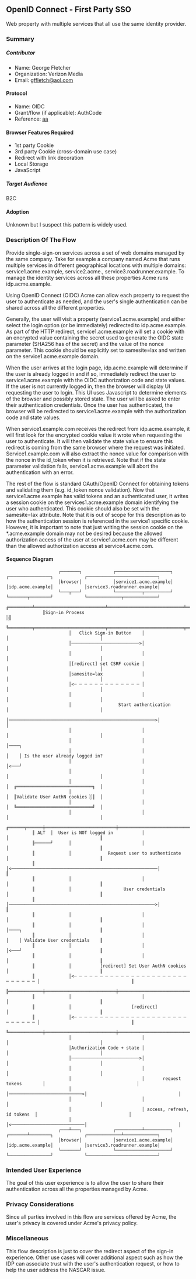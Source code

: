 ## OpenID Connect - First Party SSO
Web property with multiple services that all use the same identity provider.

### Summary

##### Contributor
- Name: George Fletcher
- Organization: Verizon Media
- Email: gffletch@aol.com

#### Protocol
- Name: OIDC
- Grant/flow (if applicable): AuthCode
- Reference: [aa](https://openid.net/specs/openid-connect-core-1_0.html#CodeFlowAuth)

#### Browser Features Required
- 1st party Cookie
- 3rd party Cookie (cross-domain use case)
- Redirect with link decoration
- Local Storage
- JavaScript

##### Target Audience
B2C

#### Adoption
Unknown but I suspect this pattern is widely used.

### Description Of The Flow
Provide single-sign-on services across a set of web domains managed by the same company. Take for example a company named Acme that runs multiple services in different geographical locations with multiple domains: service1.acme.example, service2.acme.<country-domain>, service3.roadrunner.example. To manage the identity services across all these properties Acme runs idp.acme.example.

Using OpenID Connect (OIDC) Acme can allow each property to request the user to authenticate as needed, and the user's single authentication can be shared across all the different properties.

Generally, the user will visit a property (service1.acme.example) and either select the login option (or be immediately) redirected to idp.acme.example. As part of the HTTP redirect, service1.acme.example will set a cookie with an encrypted value containing the secret used to generate the OIDC state parameter (SHA256 has of the secret) and the value of the nonce parameter. This cookie should be explicitly set to samesite=lax and written on the service1.acme.example domain.

When the user arrives at the login page, idp.acme.example will determine if the user is already logged in and if so, immediately redirect the user to service1.acme.example with the OIDC authorization code and state values. If the user is not currently logged in, then the browser will display UI requesting the user to login. This UI uses Javascript to determine elements of the browser and possibly stored state. The user will be asked to enter their authentication credentials. Once the user has authenticated, the browser will be redirected to service1.acme.example with the authorization code and state values.

When service1.example.com receives the redirect from idp.acme.example, it will first look for the encrypted cookie value it wrote when requesting the user to authenticate. It will then validate the state value to ensure this redirect is coming from the same browser where the request was initiated. Service1.example.com will also extract the nonce value for comparison with the nonce in the id_token when it is retrieved. Note that if the state parameter validation fails, service1.acme.example will abort the authentication with an error.

The rest of the flow is standard OAuth/OpenID Connect for obtaining tokens and validating them (e.g. id_token nonce validation). Now that service1.acme.example has valid tokens and an authenticated user, it writes a session cookie on the services1.acme.example domain identifying the user who authenticated. This cookie should also be set with the samesite=lax attribute. Note that it is out of scope for this description as to how the authentication session is referenced in the service1 specific cookie. However, it is important to note that just writing the session cookie on the *.acme.example domain may not be desired because the allowed authorization access of the user at service1.acme.com may be different than the allowed authorization access at service4.acme.com.

#### Sequence Diagram
```
                    ┌───────┐            ┌─────────────────────┐          ┌────────────────┐            ┌───────────────────────────┐
                    │browser│            │service1.acme.example│          │idp.acme.example│            │service3.roadrunner.example│
                    └───┬───┘            └──────────┬──────────┘          └───────┬────────┘            └─────────────┬─────────────┘
              ╔═════════╧═══════════════════════════╧═════════════════════════════╧═══════════════════════════════════╧═════════╗    
              ║Sign-in Process                                                                                                 ░║    
              ╚═════════╤═══════════════════════════╤═════════════════════════════╤═══════════════════════════════════╤═════════╝    
                        │   Click Sign-in Button    │                             │                                   │              
                        │──────────────────────────>│                             │                                   │              
                        │                           │                             │                                   │              
                        │[redirect] set CSRF cookie │                             │                                   │              
                        │samesite=lax               │                             │                                   │              
                        │<─ ─ ─ ─ ─ ─ ─ ─ ─ ─ ─ ─ ─ │                             │                                   │              
                        │                           │                             │                                   │              
                        │                  Start authentication                   │                                   │              
                        │────────────────────────────────────────────────────────>│                                   │              
                        │                           │                             │                                   │              
                        │                           │                             │────┐                                             
                        │                           │                             │    │ Is the user already logged in?              
                        │                           │                             │<───┘                                             
                        │                           │                             │                                   │              
                        │                           │                             │  ╔═════════════════════════════╗  │              
                        │                           │                             │  ║Validate User AuthN cookies ░║  │              
                        │                           │                             │  ╚═════════════════════════════╝  │              
                        │                           │                             │                                   │              
          ╔══════╤══════╪═══════════════════════════╪═════════════════════════════╪═══════════════════════════════════╗              
          ║ ALT  │  User is NOT logged in           │                             │                                   ║              
          ╟──────┘      │                           │                             │                                   ║              
          ║             │              Request user to authenticate               │                                   ║              
          ║             │<────────────────────────────────────────────────────────│                                   ║              
          ║             │                           │                             │                                   ║              
          ║             │                    User credentials                     │                                   ║              
          ║             │────────────────────────────────────────────────────────>│                                   ║              
          ║             │                           │                             │                                   ║              
          ║             │                           │                             │────┐                              ║              
          ║             │                           │                             │    │ Validate User credentials    ║              
          ║             │                           │                             │<───┘                              ║              
          ║             │                           │                             │                                   ║              
          ║             │           [redirect] Set User AuthN cookies             │                                   ║              
          ║             │<─ ─ ─ ─ ─ ─ ─ ─ ─ ─ ─ ─ ─ ─ ─ ─ ─ ─ ─ ─ ─ ─ ─ ─ ─ ─ ─ ─ │                                   ║              
          ╠═════════════╪═══════════════════════════╪═════════════════════════════╪═══════════════════════════════════╣              
          ║             │                           │                             │                                   ║              
          ║             │                       [redirect]                        │                                   ║              
          ║             │<─ ─ ─ ─ ─ ─ ─ ─ ─ ─ ─ ─ ─ ─ ─ ─ ─ ─ ─ ─ ─ ─ ─ ─ ─ ─ ─ ─ │                                   ║              
          ╚═════════════╪═══════════════════════════╪═════════════════════════════╪═══════════════════════════════════╝              
                        │                           │                             │                                   │              
                        │Authorization Code + state │                             │                                   │              
                        │──────────────────────────>│                             │                                   │              
                        │                           │                             │                                   │              
                        │                           │       request tokens        │                                   │              
                        │                           │────────────────────────────>│                                   │              
                        │                           │                             │                                   │              
                        │                           │ access, refresh, id tokens  │                                   │              
                        │                           │<────────────────────────────│                                   │              
                    ┌───┴───┐            ┌──────────┴──────────┐          ┌───────┴────────┐            ┌─────────────┴─────────────┐
                    │browser│            │service1.acme.example│          │idp.acme.example│            │service3.roadrunner.example│
                    └───────┘            └─────────────────────┘          └────────────────┘            └───────────────────────────┘
```
### Intended User Experience
The goal of this user experience is to allow the user to share their authentication across all the properties managed by Acme.

### Privacy Considerations
Since all parties involved in this flow are services offered by Acme, the user's privacy is covered under Acme's privacy policy.

### Miscellaneous
This flow description is just to cover the redirect aspect of the sign-in experience. Other use cases will cover additional aspect such as how the IDP can associate trust with the user's authentication request, or how to help the user address the NASCAR issue.
